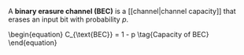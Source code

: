 A **binary erasure channel (BEC)** is a [[channel|channel capacity]] that erases an input bit with probability $p$.

\begin{equation}
C_{\text{BEC}} = 1 - p \tag{Capacity of BEC}
\end{equation}